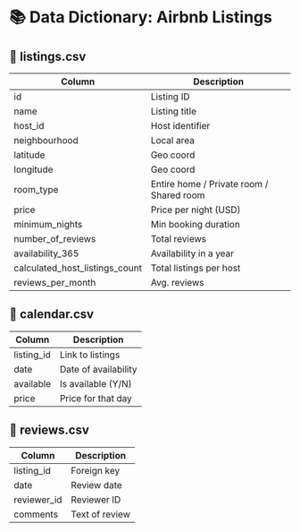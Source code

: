 # 📚 Data Dictionary: Airbnb Listings

## 📁 listings.csv
| Column | Description |
|--------|-------------|
| id | Listing ID |
| name | Listing title |
| host_id | Host identifier |
| neighbourhood | Local area |
| latitude | Geo coord |
| longitude | Geo coord |
| room_type | Entire home / Private room / Shared room |
| price | Price per night (USD) |
| minimum_nights | Min booking duration |
| number_of_reviews | Total reviews |
| availability_365 | Availability in a year |
| calculated_host_listings_count | Total listings per host |
| reviews_per_month | Avg. reviews |

## 📁 calendar.csv
| Column | Description |
|--------|-------------|
| listing_id | Link to listings |
| date | Date of availability |
| available | Is available (Y/N) |
| price | Price for that day |

## 📁 reviews.csv
| Column | Description |
|--------|-------------|
| listing_id | Foreign key |
| date | Review date |
| reviewer_id | Reviewer ID |
| comments | Text of review |
